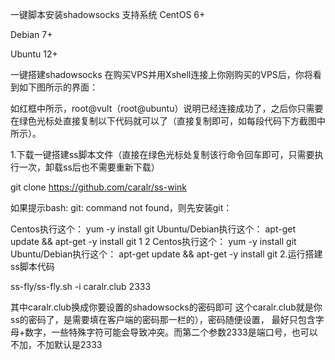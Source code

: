 一键脚本安装shadowsocks
支持系统
CentOS 6+

Debian 7+

Ubuntu 12+

一键搭建shadowsocks
在购买VPS并用Xshell连接上你刚购买的VPS后，你将看到如下图所示的界面：

如红框中所示，root@vult（root@ubuntu）说明已经连接成功了，之后你只需要在绿色光标处直接复制以下代码就可以了（直接复制即可，如每段代码下方截图中所示）。

1.下载一键搭建ss脚本文件（直接在绿色光标处复制该行命令回车即可，只需要执行一次，卸载ss后也不需要重新下载）


git clone https://github.com/caralr/ss-wink

如果提示bash: git: command not found，则先安装git：


Centos执行这个： yum -y install git
Ubuntu/Debian执行这个： apt-get update && apt-get -y install git
1
2
Centos执行这个： yum -y install git
Ubuntu/Debian执行这个： apt-get update && apt-get -y install git
2.运行搭建ss脚本代码


ss-fly/ss-fly.sh -i caralr.club 2333

其中caralr.club换成你要设置的shadowsocks的密码即可 
这个caralr.club就是你ss的密码了，是需要填在客户端的密码那一栏的），密码随便设置，
最好只包含字母+数字，一些特殊字符可能会导致冲突。而第二个参数2333是端口号，也可以不加，不加默认是2333
